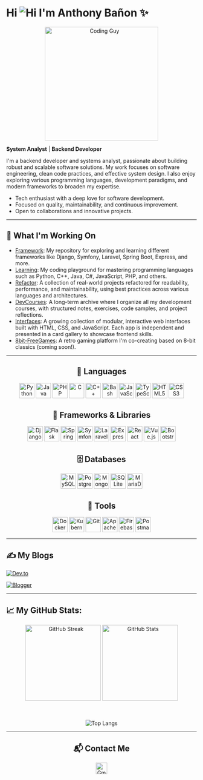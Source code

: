 # Hi ![Hi](https://user-images.githubusercontent.com/18350557/176309783-0785949b-9127-417c-8b55-ab5a4333674e.gif) I'm Anthony Bañon ✨

<p align="center">
  <img src="https://media.giphy.com/media/qgQUggAC3Pfv687qPC/giphy.gif" width="300" alt="Coding Guy" />
</p>

 **System Analyst** |  **Backend Developer** 

I'm a backend developer and systems analyst, passionate about building robust and scalable software solutions. My work focuses on software engineering, clean code practices, and effective system design. I also enjoy exploring various programming languages, development paradigms, and modern frameworks to broaden my expertise.

-  Tech enthusiast with a deep love for software development.
-  Focused on quality, maintainability, and continuous improvement.
-  Open to collaborations and innovative projects.
---

## 🚀 What I'm Working On

-  [Framework](https://github.com/anthonybanion/Framework): My repository for exploring and learning different frameworks like Django, Symfony, Laravel, Spring Boot, Express, and more.
-  [Learning](https://github.com/anthonybanion/Learning): My coding playground for mastering programming languages such as Python, C++, Java, C#, JavaScript, PHP, and others.
- [Refactor](https://github.com/anthonybanion/Refactor): A collection of real-world projects refactored for readability, performance, and maintainability, using best practices across various languages and architectures.
- [DevCourses](https://github.com/anthonybanion/DevCourses): A long-term archive where I organize all my development courses, with structured notes, exercises, code samples, and project reflections.
- [Interfaces](https://github.com/anthonybanion/Interfaces): A growing collection of modular, interactive web interfaces built with HTML, CSS, and JavaScript. Each app is independent and presented in a card gallery to showcase frontend skills.
- [8bit-FreeGames](https://github.com/MarianoMaldonado-dev/8bit-freegames): A retro gaming platform I'm co-creating based on 8-bit classics (coming soon!).

---
<h2 align="center">👅 Languages</h2>
      <p align="center">
        <img
          src="https://cdn.jsdelivr.net/gh/devicons/devicon@latest/icons/python/python-original.svg"
          height="40px"
          alt="Python"
        />
        <img
          src="https://cdn.jsdelivr.net/gh/devicons/devicon@latest/icons/java/java-original.svg"
          height="40px"
          alt="Java"
        />
        <img
          src="https://cdn.jsdelivr.net/gh/devicons/devicon@latest/icons/php/php-original.svg"
          height="40px"
          alt="PHP"
        />
        <img
          src="https://cdn.jsdelivr.net/gh/devicons/devicon@latest/icons/c/c-original.svg"
          height="40px"
          alt="C"
        />
        <img
          src="https://cdn.jsdelivr.net/gh/devicons/devicon@latest/icons/cplusplus/cplusplus-original.svg"
          height="40px"
          alt="C++"
        />
        <img
          src="https://cdn.simpleicons.org/gnubash/teal"
          height="40px"
          alt="Bash"
        />
        <img
          src="https://cdn.jsdelivr.net/gh/devicons/devicon@latest/icons/javascript/javascript-original.svg"
          height="40px"
          alt="JavaScript"
        />
        <img
          src="https://cdn.jsdelivr.net/gh/devicons/devicon@latest/icons/typescript/typescript-original.svg"
          height="40px"
          alt="TypeScript"
        />
        <img
          src="https://cdn.jsdelivr.net/gh/devicons/devicon@latest/icons/html5/html5-original.svg"
          height="40px"
          alt="HTML5"
        />
        <img
          src="https://cdn.jsdelivr.net/gh/devicons/devicon@latest/icons/css3/css3-original.svg"
          height="40px"
          alt="CSS3"
        />
      </p>
<h2 align="center">🔩 Frameworks & Libraries</h2>
      <p align="center">
        <img
          src="https://cdn.simpleicons.org/django/green"
          height="40px"
          alt="Django"
        />
        <img
          src="https://cdn.simpleicons.org/flask/red"
          height="40px"
          alt="Flask"
        />
        <img
          src="https://cdn.jsdelivr.net/gh/devicons/devicon@latest/icons/spring/spring-original.svg"
          height="40px"
          alt="Spring"
        />
        <img
          src="https://cdn.simpleicons.org/symfony/salmon"
          height="40px"
          alt="Symfony"
        />
        <img
          src="https://cdn.jsdelivr.net/gh/devicons/devicon@latest/icons/laravel/laravel-original.svg"
          height="40px"
          alt="Laravel"
        />
        <img
          src="https://cdn.simpleicons.org/express/gold"
          height="40px"
          alt="Express"
        />
        <img
          src="https://cdn.jsdelivr.net/gh/devicons/devicon@latest/icons/react/react-original.svg"
          height="40px"
          alt="React"
        />
        <img
          src="https://cdn.jsdelivr.net/gh/devicons/devicon@latest/icons/vuejs/vuejs-original.svg"
          height="40px"
          alt="Vue.js"
        />
        <img
          src="https://cdn.jsdelivr.net/gh/devicons/devicon@latest/icons/bootstrap/bootstrap-original.svg"
          height="40px"
          alt="Bootstrap"
        />
      </p>
<h2 align="center">🗄️ Databases</h2>
      <p align="center">
        <img
          src="https://cdn.jsdelivr.net/gh/devicons/devicon@latest/icons/mysql/mysql-original.svg"
          height="40px"
          alt="MySQL"
        />
        <img
          src="https://cdn.jsdelivr.net/gh/devicons/devicon@latest/icons/postgresql/postgresql-original.svg"
          height="40px"
          alt="PostgreSQL"
        />
        <img
          src="https://cdn.jsdelivr.net/gh/devicons/devicon@latest/icons/mongodb/mongodb-original.svg"
          height="40px"
          alt="MongoDB"
        />
        <img
          src="https://cdn.jsdelivr.net/gh/devicons/devicon@latest/icons/sqlite/sqlite-original.svg"
          height="40px"
          alt="SQLite"
        />
        <img
          src="https://cdn.jsdelivr.net/gh/devicons/devicon@latest/icons/mariadb/mariadb-original.svg"
          height="40px"
          alt="MariaDB"
        />
      </p>
<h2 align="center">🧰 Tools</h2>
      <p align="center">
        <img
          src="https://cdn.jsdelivr.net/gh/devicons/devicon@latest/icons/docker/docker-original.svg"
          height="40px"
          alt="Docker"
        />
        <img
          src="https://cdn.jsdelivr.net/gh/devicons/devicon@latest/icons/kubernetes/kubernetes-plain.svg"
          height="40px"
          alt="Kubernetes"
        />
        <img
          src="https://cdn.jsdelivr.net/gh/devicons/devicon@latest/icons/git/git-original.svg"
          height="40px"
          alt="Git"
        />
        <img
          src="https://cdn.jsdelivr.net/gh/devicons/devicon@latest/icons/apache/apache-original.svg"
          height="40px"
          alt="Apache"
        />
        <img
          src="https://cdn.jsdelivr.net/gh/devicons/devicon@latest/icons/firebase/firebase-original.svg"
          height="40px"
          alt="Firebase"
        />
        <img
          src="https://cdn.jsdelivr.net/gh/devicons/devicon@latest/icons/postman/postman-original.svg"
          height="40px"
          alt="Postman"
        />
      </p>

---

## ✍️ My Blogs

[![Dev.to](https://img.shields.io/badge/-Dev.to-0A0A0A?style=for-the-badge&logo=devdotto&logoColor=white)](https://dev.to/anthonybanion)

[![Blogger](https://img.shields.io/badge/-Blogger-FF5722?style=for-the-badge&logo=blogger&logoColor=white)](https://anthonybanion.blogspot.com/)


---
## 📈 My GitHub Stats:

<div align="center">

  <!-- Línea superior: Streak + Stats -->
  <img src="https://streak-stats.demolab.com?user=anthonybanion&theme=tokyonight&hide_border=false" alt="GitHub Streak" height="200"/>
  <img src="https://github-readme-stats.vercel.app/api?username=anthonybanion&show_icons=true&theme=tokyonight" alt="GitHub Stats" height="200"/>

  <!-- Línea inferior: Top Languages -->
  <br/><br/>
  <img src="https://github-readme-stats.vercel.app/api/top-langs/?username=anthonybanion&langs_count=6&layout=compact&theme=tokyonight" alt="Top Langs"/>
  
</div>


---
<h2 align="center">📬 Contact Me</h2>

<p align="center">
  <a href="mailto:anthonybanion@gmail.com" target="_blank" title="Gmail">
    <img src="https://cdn-icons-png.flaticon.com/512/732/732200.png" width="30px" alt="Gmail icon" />
  </a>
</p>








